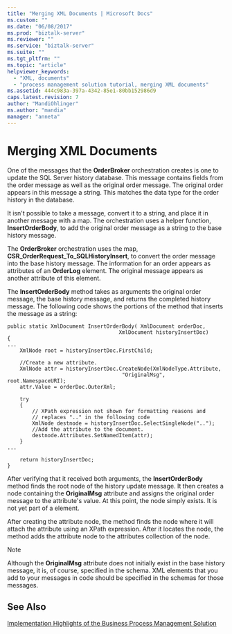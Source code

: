 ```yaml
---
title: "Merging XML Documents | Microsoft Docs"
ms.custom: ""
ms.date: "06/08/2017"
ms.prod: "biztalk-server"
ms.reviewer: ""
ms.service: "biztalk-server"
ms.suite: ""
ms.tgt_pltfrm: ""
ms.topic: "article"
helpviewer_keywords: 
  - "XML, documents"
  - "process management solution tutorial, merging XML documents"
ms.assetid: 444c983a-397a-4342-85e1-80bb152986d9
caps.latest.revision: 7
author: "MandiOhlinger"
ms.author: "mandia"
manager: "anneta"
---
```

# Merging XML Documents
One of the messages that the **OrderBroker** orchestration creates is one to update the SQL Server history database. This message contains fields from the order message as well as the original order message. The original order appears in this message a string. This matches the data type for the order history in the database.  
  
 It isn't possible to take a message, convert it to a string, and place it in another message with a map. The orchestration uses a helper function, **InsertOrderBody**, to add the original order message as a string to the base history message.  
  
 The **OrderBroker** orchestration uses the map, **CSR_OrderRequest_To_SQLHistoryInsert**, to convert the order message into the base history message. The information for an order appears as attributes of an **OrderLog** element. The original message appears as another attribute of this element.  
  
 The **InsertOrderBody** method takes as arguments the original order message, the base history message, and returns the completed history message. The following code shows the portions of the method that inserts the message as a string:  
  
```  
public static XmlDocument InsertOrderBody( XmlDocument orderDoc,   
                                    XmlDocument historyInsertDoc)  
{  
...  
    XmlNode root = historyInsertDoc.FirstChild;  
  
    //Create a new attribute.  
    XmlNode attr = historyInsertDoc.CreateNode(XmlNodeType.Attribute,  
                                     "OriginalMsg", root.NamespaceURI);  
    attr.Value = orderDoc.OuterXml;  
  
    try  
    {  
        // XPath expression not shown for formatting reasons and  
        // replaces ".." in the following code  
        XmlNode destnode = historyInsertDoc.SelectSingleNode("..");  
        //Add the attribute to the document.  
        destnode.Attributes.SetNamedItem(attr);  
    }  
...  
  
    return historyInsertDoc;  
}  
```  
  
 After verifying that it received both arguments, the **InsertOrderBody** method finds the root node of the history update message. It then creates a node containing the **OriginalMsg** attribute and assigns the original order message to the attribute's value. At this point, the node simply exists. It is not yet part of a element.  
  
 After creating the attribute node, the method finds the node where it will attach the attribute using an XPath expression. After it locates the node, the method adds the attribute node to the attributes collection of the node.  
  
> [!NOTE]
>  Although the **OriginalMsg** attribute does not initially exist in the base history message, it is, of course, specified in the schema. XML elements that you add to your messages in code should be specified in the schemas for those messages.  
  
## See Also  
 [Implementation Highlights of the Business Process Management Solution](../core/implementation-highlights-of-the-business-process-management-solution.md)
